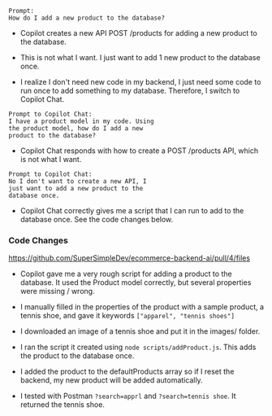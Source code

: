 ```
Prompt:
How do I add a new product to the database?
```

- Copilot creates a new API POST /products for adding a new product to the database.

- This is not what I want. I just want to add 1 new product to the database once.

- I realize I don't need new code in my backend, I just need some code to run once to add something to my database. Therefore, I switch to Copilot Chat.

```
Prompt to Copilot Chat:
I have a product model in my code. Using
the product model, how do I add a new
product to the database?
```

- Copilot Chat responds with how to create a POST /products API, which is not what I want.

```
Prompt to Copilot Chat:
No I don't want to create a new API, I
just want to add a new product to the
database once.
```

- Copilot Chat correctly gives me a script that I can run to add to the database once. See the code changes below.

### Code Changes
https://github.com/SuperSimpleDev/ecommerce-backend-ai/pull/4/files

- Copilot gave me a very rough script for adding a product to the database. It used the Product model correctly, but several properties were missing / wrong.

- I manually filled in the properties of the product with a sample product, a tennis shoe, and gave it keywords `["apparel", "tennis shoes"]`

- I downloaded an image of a tennis shoe and put it in the images/ folder.

- I ran the script it created using `node scripts/addProduct.js`. This adds the product to the database once.

- I added the product to the defaultProducts array so if I reset the backend, my new product will be added automatically.

- I tested with Postman `?search=apprl` and `?search=tennis shoe`. It returned the tennis shoe.
